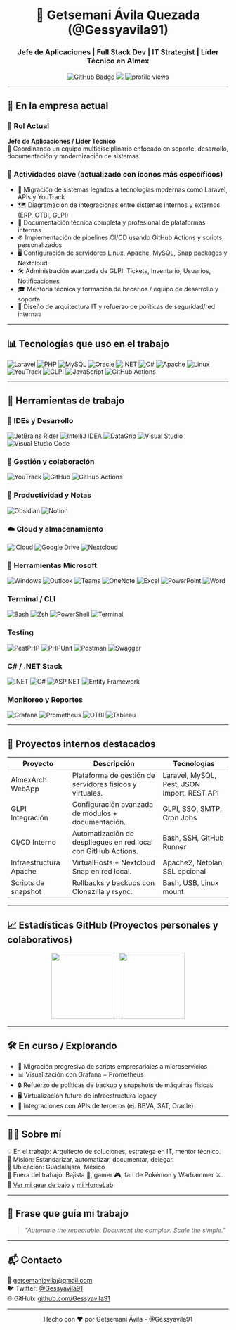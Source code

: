 <!-- README.md para GitHub - Perfil Profesional en la Empresa -->

<h1 align="center">🚀 Getsemani Ávila Quezada (@Gessyavila91)</h1>
<h3 align="center">Jefe de Aplicaciones | Full Stack Dev | IT Strategist | Líder Técnico en Almex</h3>

<p align="center">
  <a href="https://github.com/Gessyavila91">
    <img src="https://img.shields.io/github/followers/Gessyavila91?label=GitHub&style=social" alt="GitHub Badge" />
  </a>
  <a href="mailto:getsemaniavila@gmail.com">
    <img src="https://img.shields.io/badge/email-getsemaniavila@gmail.com-red?style=flat-square&logo=gmail" />
  </a>
  <img src="https://komarev.com/ghpvc/?username=Gessyavila91&label=Profile%20views&color=0e75b6&style=flat" alt="profile views" />
</p>

---

## 🏢 En la empresa actual

### 📌 Rol Actual
**Jefe de Aplicaciones / Líder Técnico**  
👥 Coordinando un equipo multidisciplinario enfocado en soporte, desarrollo, documentación y modernización de sistemas.

### 🔧 Actividades clave (actualizado con íconos más específicos)
- 🧩 Migración de sistemas legados a tecnologías modernas como Laravel, APIs y YouTrack
- 🗺️ Diagramación de integraciones entre sistemas internos y externos (ERP, OTBI, GLPI)
- 📝 Documentación técnica completa y profesional de plataformas internas
- ⚙️ Implementación de pipelines CI/CD usando GitHub Actions y scripts personalizados
- 🖥️ Configuración de servidores Linux, Apache, MySQL, Snap packages y Nextcloud
- 🛠️ Administración avanzada de GLPI: Tickets, Inventario, Usuarios, Notificaciones
- 🎓 Mentoría técnica y formación de becarios / equipo de desarrollo y soporte
- 🧱 Diseño de arquitectura IT y refuerzo de políticas de seguridad/red internas

---

## 📊 Tecnologías que uso en el trabajo

![Laravel](https://img.shields.io/badge/-Laravel-FF2D20?style=flat-square&logo=laravel&logoColor=white)
![PHP](https://img.shields.io/badge/-PHP-777BB4?style=flat-square&logo=php&logoColor=white)
![MySQL](https://img.shields.io/badge/-MySQL-4479A1?style=flat-square&logo=mysql&logoColor=white)
![Oracle](https://img.shields.io/badge/-Oracle-F80000?style=flat-square&logo=oracle&logoColor=white)
![.NET](https://img.shields.io/badge/-.NET-512BD4?style=flat-square&logo=dotnet&logoColor=white)
![C#](https://img.shields.io/badge/-CSharp-239120?style=flat-square&logo=csharp&logoColor=white)
![Apache](https://img.shields.io/badge/-Apache-D22128?style=flat-square&logo=apache&logoColor=white)
![Linux](https://img.shields.io/badge/-Linux-FCC624?style=flat-square&logo=linux&logoColor=black)
![YouTrack](https://img.shields.io/badge/-YouTrack-000000?style=flat-square&logo=jetbrains&logoColor=white)
![GLPI](https://img.shields.io/badge/-GLPI-467fcf?style=flat-square)
![JavaScript](https://img.shields.io/badge/-JavaScript-F7DF1E?style=flat-square&logo=javascript&logoColor=black)
![GitHub Actions](https://img.shields.io/badge/-GitHub%20Actions-2088FF?style=flat-square&logo=github-actions&logoColor=white)

---
## 🧰 Herramientas de trabajo

### 🧠 IDEs y Desarrollo
![JetBrains Rider](https://img.shields.io/badge/-Rider-000000?style=flat-square&logo=jetbrains&logoColor=white)
![IntelliJ IDEA](https://img.shields.io/badge/-IntelliJ-000000?style=flat-square&logo=intellijidea&logoColor=white)
![DataGrip](https://img.shields.io/badge/-DataGrip-000000?style=flat-square&logo=datagrip&logoColor=white)
![Visual Studio](https://img.shields.io/badge/-Visual%20Studio-5C2D91?style=flat-square&logo=visualstudio&logoColor=white)
![Visual Studio Code](https://img.shields.io/badge/-VS%20Code-007ACC?style=flat-square&logo=visualstudiocode&logoColor=white)

### 🧩 Gestión y colaboración
![YouTrack](https://img.shields.io/badge/-YouTrack-000000?style=flat-square&logo=jetbrains&logoColor=white)
![GitHub](https://img.shields.io/badge/-GitHub-181717?style=flat-square&logo=github&logoColor=white)
![GitHub Actions](https://img.shields.io/badge/-GitHub%20Actions-2088FF?style=flat-square&logo=github-actions&logoColor=white)

### 📝 Productividad y Notas
![Obsidian](https://img.shields.io/badge/-Obsidian-483699?style=flat-square&logo=obsidian&logoColor=white)
![Notion](https://img.shields.io/badge/-Notion-000000?style=flat-square&logo=notion&logoColor=white)

### ☁️ Cloud y almacenamiento
![iCloud](https://img.shields.io/badge/-iCloud-3693F3?style=flat-square&logo=icloud&logoColor=white)
![Google Drive](https://img.shields.io/badge/-Google%20Drive-4285F4?style=flat-square&logo=googledrive&logoColor=white)
![Nextcloud](https://img.shields.io/badge/-Nextcloud-0082C9?style=flat-square&logo=nextcloud&logoColor=white)

### 🧰 Herramientas Microsoft
![Windows](https://img.shields.io/badge/-Windows-0078D6?style=flat-square&logo=windows&logoColor=white)
![Outlook](https://img.shields.io/badge/-Outlook-0072C6?style=flat-square&logo=microsoftoutlook&logoColor=white)
![Teams](https://img.shields.io/badge/-Microsoft%20Teams-6264A7?style=flat-square&logo=microsoftteams&logoColor=white)
![OneNote](https://img.shields.io/badge/-OneNote-7719AA?style=flat-square&logo=microsoftonenote&logoColor=white)
![Excel](https://img.shields.io/badge/-Excel-217346?style=flat-square&logo=microsoftexcel&logoColor=white)
![PowerPoint](https://img.shields.io/badge/-PowerPoint-B7472A?style=flat-square&logo=microsoftpowerpoint&logoColor=white)
![Word](https://img.shields.io/badge/-Word-2B579A?style=flat-square&logo=microsoftword&logoColor=white)

### Terminal / CLI
![Bash](https://img.shields.io/badge/-Bash-4EAA25?style=flat-square&logo=gnubash&logoColor=white)
![Zsh](https://img.shields.io/badge/-Zsh-000000?style=flat-square&logo=gnu&logoColor=white)
![PowerShell](https://img.shields.io/badge/-PowerShell-5391FE?style=flat-square&logo=powershell&logoColor=white)
![Terminal](https://img.shields.io/badge/-Terminal-000000?style=flat-square&logo=windowsterminal&logoColor=white)

### Testing
![PestPHP](https://img.shields.io/badge/-Pest-ff6d00?style=flat-square&logo=pestphp&logoColor=white)
![PHPUnit](https://img.shields.io/badge/-PHPUnit-6c3483?style=flat-square&logo=php&logoColor=white)
![Postman](https://img.shields.io/badge/-Postman-FF6C37?style=flat-square&logo=postman&logoColor=white)
![Swagger](https://img.shields.io/badge/-Swagger-85EA2D?style=flat-square&logo=swagger&logoColor=black)

### C# / .NET Stack
![.NET](https://img.shields.io/badge/-.NET-512BD4?style=flat-square&logo=dotnet&logoColor=white)
![C#](https://img.shields.io/badge/-CSharp-239120?style=flat-square&logo=csharp&logoColor=white)
![ASP.NET](https://img.shields.io/badge/-ASP.NET-1384C8?style=flat-square&logo=dotnet&logoColor=white)
![Entity Framework](https://img.shields.io/badge/-Entity%20Framework-512BD4?style=flat-square&logo=dotnet&logoColor=white)

### Monitoreo y Reportes
![Grafana](https://img.shields.io/badge/-Grafana-F46800?style=flat-square&logo=grafana&logoColor=white)
![Prometheus](https://img.shields.io/badge/-Prometheus-E6522C?style=flat-square&logo=prometheus&logoColor=white)
![OTBI](https://img.shields.io/badge/-Oracle%20OTBI-F80000?style=flat-square&logo=oracle&logoColor=white)
![Tableau](https://img.shields.io/badge/-Tableau-E97627?style=flat-square&logo=tableau&logoColor=white)

---

## 🧰 Proyectos internos destacados

| Proyecto | Descripción | Tecnologías |
|---------|-------------|-------------|
| AlmexArch WebApp | Plataforma de gestión de servidores físicos y virtuales. | Laravel, MySQL, Pest, JSON Import, REST API |
| GLPI Integración | Configuración avanzada de módulos + documentación. | GLPI, SSO, SMTP, Cron Jobs |
| CI/CD Interno | Automatización de despliegues en red local con GitHub Actions. | Bash, SSH, GitHub Runner |
| Infraestructura Apache | VirtualHosts + Nextcloud Snap en red local. | Apache2, Netplan, SSL opcional |
| Scripts de snapshot | Rollbacks y backups con Clonezilla y rsync. | Bash, USB, Linux mount |

---

## 📈 Estadísticas GitHub (Proyectos personales y colaborativos)

<p align="center">
  <img src="https://github-readme-stats.vercel.app/api?username=Gessyavila91&show_icons=true&theme=radical&count_private=true" height="150" />
  <img src="https://github-readme-stats.vercel.app/api/top-langs/?username=Gessyavila91&layout=compact&theme=radical" height="150" />
</p>

---

## 🛠️ En curso / Explorando

- 🧪 Migración progresiva de scripts empresariales a microservicios
- 📊 Visualización con Grafana + Prometheus
- 🔒 Refuerzo de políticas de backup y snapshots de máquinas físicas
- 🖥️ Virtualización futura de infraestructura legacy
- 🧩 Integraciones con APIs de terceros (ej. BBVA, SAT, Oracle)

---

## 👨‍💻 Sobre mí

💡 En el trabajo: Arquitecto de soluciones, estratega en IT, mentor técnico.  
🎯 Misión: Estandarizar, automatizar, documentar, delegar.  
📍 Ubicación: Guadalajara, México  
🎸 Fuera del trabajo: Bajista 🎵, gamer 🎮, fan de Pokémon y Warhammer ⚔️.  
🔗 [Ver mi gear de bajo](https://github.com/Gessyavila91?tab=repositories&q=bass) y [mi HomeLab](https://github.com/Gessyavila91?tab=repositories&q=homelab)

---

## 🧠 Frase que guía mi trabajo

> *"Automate the repeatable. Document the complex. Scale the simple."*

---

## 📬 Contacto

📧 getsemaniavila@gmail.com  
🐦 Twitter: [@Gessyavila91](https://twitter.com/Gessyavila91)  
🌐 GitHub: [github.com/Gessyavila91](https://github.com/Gessyavila91)

---

<p align="center">
  Hecho con ❤️ por Getsemani Ávila - @Gessyavila91
</p>
